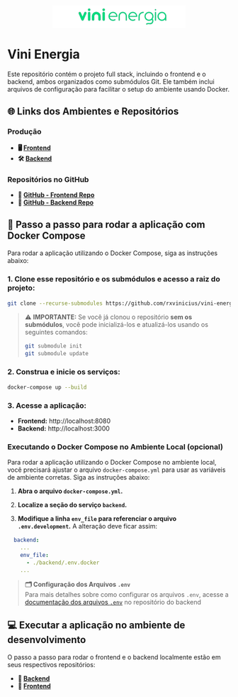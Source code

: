<div align='center'>
  <img style="width:300px;" src='https://github.com/rxvinicius/vini-energia-frontend/blob/2d903a3c91e6738defc6895d56b04445a24b2210/public/images/project-logo.png'/>
</div>

# Vini Energia

Este repositório contém o projeto full stack, incluindo o frontend e o backend, ambos organizados como submódulos Git. Ele também inclui arquivos de configuração para facilitar o setup do ambiente usando Docker.

## 🌐 Links dos Ambientes e Repositórios

### Produção

- **🖥️ [Frontend](https://vini-energia-frontend.vercel.app)**
- **🛠️ [Backend](https://vini-energia-backend-production.up.railway.app)**

### Repositórios no GitHub

- **📂 [GitHub - Frontend Repo](https://github.com/rxvinicius/vini-energia-frontend)**
- **📂 [GitHub - Backend Repo](https://github.com/rxvinicius/vini-energia-backend)**

## 🐳 Passo a passo para rodar a aplicação com Docker Compose

Para rodar a aplicação utilizando o Docker Compose, siga as instruções abaixo:

### 1. Clone esse repositório e os submódulos e acesso a raiz do projeto:

```bash
git clone --recurse-submodules https://github.com/rxvinicius/vini-energia.git && cd vini-energia
```

> ⚠️ **IMPORTANTE:** Se você já clonou o repositório **sem os submódulos**, você pode inicializá-los e atualizá-los usando os seguintes comandos:
>```bash
>git submodule init
>git submodule update
>```

### 2. Construa e inicie os serviços:

```bash
docker-compose up --build
```

### 3. Acesse a aplicação:

- **Frontend:** http://localhost:8080
- **Backend:** http://localhost:3000

### Executando o Docker Compose no Ambiente Local (opcional)

Para rodar a aplicação utilizando o Docker Compose no ambiente local, você precisará ajustar o arquivo `docker-compose.yml` para usar as variáveis de ambiente corretas. Siga as instruções abaixo:

1. **Abra o arquivo `docker-compose.yml`.**

2. **Localize a seção do serviço `backend`.**

3. **Modifique a linha `env_file` para referenciar o arquivo `.env.development`.** A alteração deve ficar assim:

```yaml
  backend:
    ...
    env_file:
      - ./backend/.env.docker
    ...
```

> **🗂️ Configuração dos Arquivos `.env`** <br>
> Para mais detalhes sobre como configurar os arquivos `.env`, acesse a [documentação dos arquivos `.env`](https://github.com/rxvinicius/vini-energia-backend?tab=readme-ov-file#configura%C3%A7%C3%A3o-do-ambiente) no repositório do backend

## 💻 Executar a aplicação no ambiente de desenvolvimento

O passo a passo para rodar o frontend e o backend localmente estão em seus respectivos repositórios:

- **📂 [Backend](https://github.com/rxvinicius/vini-energia-backend)**
- **📂 [Frontend](https://github.com/rxvinicius/vini-energia-frontend)**
